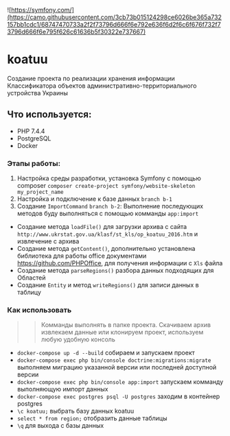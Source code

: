![https://symfony.com/](https://camo.githubusercontent.com/3cb73b015124298ce6026be365a732157bb1cdc1/68747470733a2f2f73796d666f6e792e636f6d2f6c6f676f732f73796d666f6e795f626c61636b5f30322e737667)
# koatuu
Создание проекта по реализации хранения информации Классификатора объектов административно-территориального устройства Украины

## Что используется:
* PHP 7.4.4
* PostgreSQL
* Docker

### Этапы работы:
1. Настройка среды разработки, установка Symfony с помощью composer 
`composer create-project symfony/website-skeleton my_project_name`
1. Настройка и подключение к базе данных `branch b-1`
1. Создание `ImportCommand` `branch b-2`:
   Выполнение последующих методов буду выполняться с помощью комманды `app:import`
  * Создание метода `loadFile()` для загрузки архива с сайта `http://www.ukrstat.gov.ua/klasf/st_kls/op_koatuu_2016.htm` и извлечение с архива
  * Создание метода `getContent()`, дополнительно установлена библиотека для работы office документами <https://github.com/PHPOffice>, для получения информации с `Xls` файла
  * Создание метода `parseRegions()` разбора данных подходящих для Областей
  * Создание `Entity` и метод `writeRegions()` для записи данных в таблицу

### Как использовать
>> Комманды выполнять в папке проекта. Скачиваем архив извлекаем данные или клонируем проект, используем любую удобную консоль
* `docker-compose up -d --build` cобираем и запускаем проект 
* `docker-compose exec php bin/console doctrine:migrations:migrate` выполняем миграцию указанной версии или последней доступной версии 
* `docker-compose exec php bin/console app:import` запускаем комманду выполняющую импорт данных
* `docker-compose exec postgres psql -U postgres` заходим в контейнер postgres
* `\c koatuu;` выбрать базу данных koatuu
* `select * from region;` отобразить данные таблицы
* `\q` для выхода с базы данных
